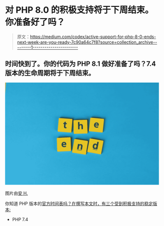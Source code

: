 # 对 PHP 8.0 的积极支持将于下周结束。你准备好了吗？

> 原文：<https://medium.com/codex/active-support-for-php-8-0-ends-next-week-are-you-ready-7c90a64c7f8?source=collection_archive---------1----------------------->

## 时间快到了。你的代码为 PHP 8.1 做好准备了吗？7.4 版本的生命周期将于下周结束。

![](img/f3912f65f728e5b625f0421e19bb3f4e.png)

图片由[安 H.](https://www.pexels.com/@ann-h-45017/)

你知道 PHP 版本的[官方时间表吗？在撰写本文时，有三个受到积极支持的稳定版本:](https://www.php.net/supported-versions.php)

*   PHP 7.4